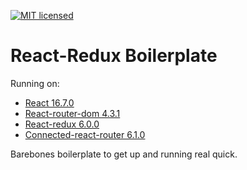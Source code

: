 [![MIT licensed](https://img.shields.io/badge/license-MIT-blue.svg)](https://raw.githubusercontent.com/edisonchee/slimbot/master/LICENSE)

# React-Redux Boilerplate

Running on:
* [React 16.7.0](https://github.com/facebook/react)
* [React-router-dom 4.3.1](https://github.com/ReactTraining/react-router/tree/master/packages/react-router-dom)
* [React-redux 6.0.0](https://github.com/reactjs/react-redux)
* [Connected-react-router 6.1.0](https://github.com/supasate/connected-react-router)

Barebones boilerplate to get up and running real quick.
